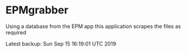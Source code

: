 # EPMgrabber
Using a database from the EPM app this application scrapes the files as required


Latest backup: Sun Sep 15 16:19:01 UTC 2019
